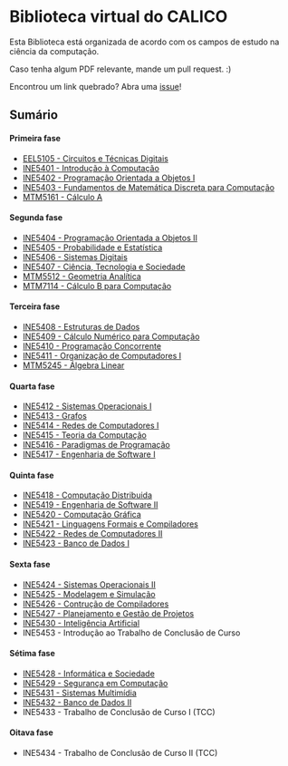 # Biblioteca virtual do CALICO

Esta Biblioteca está organizada de acordo com os campos de estudo na ciência da computação.

Caso tenha algum PDF relevante, mande um pull request. :)

Encontrou um link quebrado? Abra uma [issue](https://github.com/CalicoUFSC/Biblioteca/issues)!

## Sumário

#### Primeira fase

* [EEL5105 - Circuitos e Técnicas Digitais](Organizacao-dos-Sistemas-Computacionais/Circuitos-e-Tecnicas-Digitais.md)
* [INE5401 - Introdução à Computação](Fundamentos-de-Computacao/Introducao-a-Computacao.md)
* [INE5402 - Programação Orientada a Objetos I](Tecnologias-da-Computacao/Programacao/Programacao-Orientada-a-Objetos-I.md)
* [INE5403 - Fundamentos de Matemática Discreta para Computação](Fundamentos-de-Computacao/Fundamentos-de-Matematica-Discreta-para-Computacao.md)
* [MTM5161 - Cálculo A](Fundamentos-Matematicos/Calculo-A.md)

#### Segunda fase

* [INE5404 - Programação Orientada a Objetos II](Tecnologias-da-Computacao/Programacao/Programacao-Orientada-a-Objetos-II.md)
* [INE5405 - Probabilidade e Estatística](Fundamentos-Matematicos/Probabilidade-e-Estatistica.md)
* [INE5406 - Sistemas Digitais](Organizacao-dos-Sistemas-Computacionais/Sistemas-Digitais.md)
* [INE5407 - Ciência, Tecnologia e Sociedade](Tecnologia-e-a-Sociedade/Ciencia-Tecnologia-e-Sociedade.md)
* [MTM5512 - Geometria Analítica](Fundamentos-Matematicos/Geometria-Analitica.md)
* [MTM7114 - Cálculo B para Computação](Fundamentos-Matematicos/Calculo-B-para-Computacao.md)

#### Terceira fase

* [INE5408 - Estruturas de Dados](Fundamentos-de-Computacao/Estruturas-de-Dados.md)
* [INE5409 - Cálculo Numérico para Computação](Fundamentos-Matematicos/Calculo-Numerico.md)
* [INE5410 - Programação Concorrente](Tecnologias-da-Computacao/Programacao/Programacao-Concorrente.md)
* [INE5411 - Organização de Computadores I](Organizacao-dos-Sistemas-Computacionais/Organizacao-de-Computadores.md)
* [MTM5245 - Álgebra Linear](Fundamentos-Matematicos/Algebra-Linear.md)

#### Quarta fase

* [INE5412 - Sistemas Operacionais I](Organizacao-dos-Sistemas-Computacionais/Sistemas-Operacionais/Sistemas-Operacionais-I.md)
* [INE5413 - Grafos](Fundamentos-Matematicos/Teoria-de-Grafos.md)
* [INE5414 - Redes de Computadores I](Tecnologias-da-Computacao/Redes-de-Computadores/Redes-de-Computadores-I.md)
* [INE5415 - Teoria da Computação](Fundamentos-de-Computacao/Teoria-da-Computacao.md)
* [INE5416 - Paradigmas de Programação](Fundamentos-de-Computacao/Paradigmas-de-Programacao.md)
* [INE5417 - Engenharia de Software I](Tecnologias-da-Computacao/Engenharia-de-Software/Engenharia-de-Software-I.md)

#### Quinta fase

* [INE5418 - Computação Distribuida](Organizacao-dos-Sistemas-Computacionais/Computacao-Distribuida.md)
* [INE5419 - Engenharia de Software II](Tecnologias-da-Computacao/Engenharia-de-Software/Engenharia-de-Software-II.md)
* [INE5420 - Computação Gráfica](Tecnologias-da-Computacao/Computacao-Grafica.md)
* [INE5421 - Linguagens Formais e Compiladores](Fundamentos-de-Computacao/Linguagens-Formais-e-Compiladores.md)
* [INE5422 - Redes de Computadores II](Tecnologias-da-Computacao/Redes-de-Computadores/Redes-de-Computadores-II.md)
* [INE5423 - Banco de Dados I](Tecnologias-da-Computacao/Bancos-de-Dados/Banco-de-Dados-I.md)

#### Sexta fase

* [INE5424 - Sistemas Operacionais II](Organizacao-dos-Sistemas-Computacionais/Sistemas-Operacionais/Sistemas-Operacionais-II.md)
* [INE5425 - Modelagem e Simulação](Tecnologias-da-Computacao/Modelagem-e-Simulacao.md)
* [INE5426 - Contrução de Compiladores](Tecnologias-da-Computacao/Construcao-de-Compiladores.md)
* [INE5427 - Planejamento e Gestão de Projetos](Tecnologias-da-Computacao/Engenharia-de-Software/Planejamento-e-Gestao-de-Projetos.md)
* [INE5430 - Inteligência Artificial](Tecnologias-da-Computacao/Inteligencia-Artificial.md)
* INE5453 - Introdução ao Trabalho de Conclusão de Curso

#### Sétima fase

* [INE5428 - Informática e Sociedade](Tecnologia-e-a-Sociedade/Informatica-e-Sociedade.md)
* [INE5429 - Segurança em Computação](Tecnologias-da-Computacao/Seguranca-em-Computacao.md)
* [INE5431 - Sistemas Multimídia](Tecnologias-da-Computacao/Sistemas-Multimidia.md)
* [INE5432 - Banco de Dados II](Tecnologias-da-Computacao/Bancos-de-Dados/Banco-de-Dados-II.md)
* INE5433 - Trabalho de Conclusão de Curso I (TCC)

#### Oitava fase

* INE5434 - Trabalho de Conclusão de Curso II (TCC)
